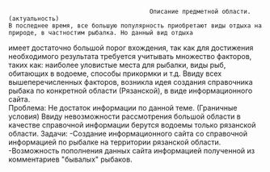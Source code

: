                                            Описание предметной области.
	(актуальность)
	В последнее время, все большую популярность приобретают виды отдыха на природе, в частностим рыбалка. Но данный вид отдыха
имеет достаточно большой порог вхождения, так как для достижения необходимого результата требуется учитывать множество факторов,
таких как: наиболее уловистые места для рыбалки, виды рыб, обитающих в водоеме, способы прикормки и т.д. 
    Ввиду всех вышеперечисленных факторов, возникла идея создания справочника рыбака по конкретной области (Рязанской), в виде информационного сайта.   	
Проблема:
     Не достаток информации по данной теме.
(Граничные условия)
     Ввиду невозможности рассмотрения большой области в качестве справочной информации берутся водоемы только рязанской области.
Задачи:
	-Создание информационного сайта со справочной информацией по рыбалке на территории рязанской области.
	-Возможность пополнения данных сайта информацией полученной из комментариев "бывалых" рыбаков.